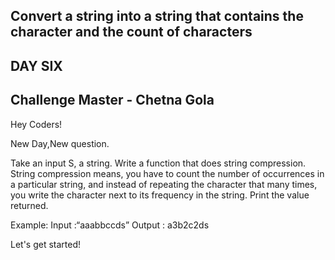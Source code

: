 ## Convert a string into a string that contains the character and the count of characters
## DAY SIX
## Challenge Master - Chetna Gola

Hey Coders!

New Day,New question.

Take an input S, a string. Write a function that does string compression. String compression means, you have to count the number of occurrences in a particular string, and instead of repeating the character that many times, you write the character next to its frequency in the string.
Print the value returned.

Example:
Input :“aaabbccds” 
Output : a3b2c2ds

Let's get started!